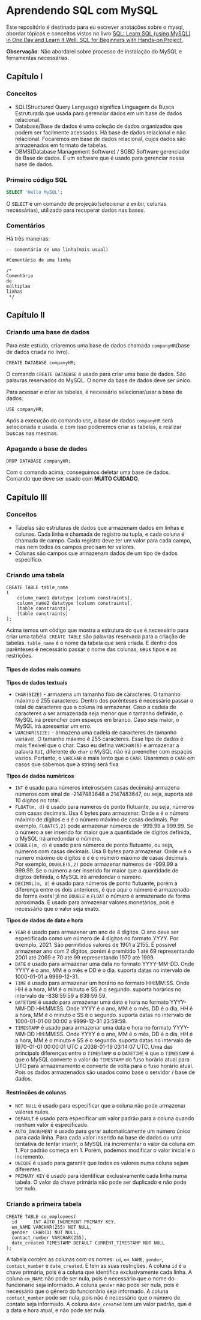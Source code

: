 # Aprendendo SQL com MySQL

Este repositório é destinado para eu escrever anotações sobre o mysql, abordar tópicos e conceitos vistos no
livro [SQL: Learn SQL (using MySQL) in One Day and Learn It Well. SQL for Beginners with Hands-on Project.](https://www.amazon.com/SQL-Beginners-Hands-Project-Project/dp/1731039662?_encoding=UTF8&qid=1628268685&sr=1-9&linkCode=sl1&tag=solutionsre04-20&linkId=6dfcf2bfc4e95af8907fd157b8e78e2c&language=en_US&ref_=as_li_ss_tl)

**Observação**: Não abordarei sobre processo de instalação do MySQL e ferramentas necessárias.

## Capítulo I

### Conceitos

- SQL(Structured Query Language) significa Linguagem de Busca Estruturada que usada para gerenciar dados em um base de
  dados relacional.
- Database/Base de dados é uma coleção de dados organizados que podem ser facilmente acessados. Há base de dados
  relacional e não relacional. Focaremos em base de dados relacional, cujos dados são armazenados em formato de
  tabelas.
- DBMS(Database Management Software) / SGBD Software gerenciador de Base de dados. É um software que é usado para
  gerenciar nossa base de dados.

### Primeiro código SQL

```sql
SELECT 'Hello MySQL';
```

O `SELECT` é um comando de projeção(selecionar e exibir, colunas necessárias), utilizado para recuperar dados nas bases.

### Comentários

Há três maneiras:

```mysql
-- Comentário de uma linha(mais usual)

#Comentário de uma linha

/*
Comentário 
de 
múltiplas 
linhas
 */
```

## Capítulo II

### Criando uma base de dados

Para este estudo, criaremos uma base de dados chamada `companyHR`(base de dados criada no livro).

```mysql
CREATE DATABASE companyHR;
``` 

O comando `CREATE DATABASE` é usado para criar uma base de dados. São palavras reservados do MySQL. O nome da base de
dados deve ser único.

Para acessar e criar as tabelas, é necessário selecionar/usar a base de dados.

```mysql
USE companyHR;
```

Após a execução do comando `USE`, a base de dados `companyHR` será selecionada e usada. e com isso poderemos criar as
tabelas, e realizar buscas nas mesmas.

### Apagando a base de dados

```mysql
DROP DATABASE companyHR;
```

Com o comando acima, conseguimos deletar uma base de dados. Comando que deve ser usado com **MUITO CUIDADO**.

## Capítulo III

### Conceitos

- Tabelas são estruturas de dados que armazenam dados em linhas e colunas. Cada linha é chamada de registro ou tupla, e
  cada coluna é chamada de campo. Cada registro deve ter um valor para cada campo, mas nem todos os campos precisam ter
  valores.
- Colunas são campos que armazenam dados de um tipo de dados específico.

### Criando uma tabela

```
CREATE TABLE table_name
(
    column_name1 datatype [column constraints],
    column_name2 datatype [column constraints],
    [table constraints], 
    [table constraints]
);
```

Acima temos um código que mostra a estrutura do que é necessário para criar uma tabela.
`CREATE TABLE` são palavras reservada para a criação de tabelas. `table_name` é o nome da tabela que será criada.
E dentro dos parênteses é necessário passar o nome das colunas, seus tipos e as restrições.

#### Tipos de dados mais comuns

**Tipos de dados textuais**

- `CHAR(SIZE)` - armazena um tamanho fixo de caracteres. O tamanho máximo é 255 caracteres. Dentro dos parênteses é
  necessário passar o total de caracteres que a coluna irá armazenar. Caso a cadeia de caracteres a ser armazenada seja
  menor que o tamanho definido, o MySQL irá preencher com espaços em branco. Caso seja maior, o MySQL irá apresentar
  um erro.
- `VARCHAR(SIZE)` - armazena uma cadeia de caracteres de tamanho variável. O tamanho máximo é 255 caracteres. Esse tipo
  de dados é mais flexível que o char. Caso eu defina `VARCHAR(5)` e armazenar a palavra `RUI`, diferente do `char` o
  MySQL não irá preencher com espaços vazios. Portanto, o `VARCHAR` é mais lento que o `CHAR`.
  Usaremos o `CHAR` em casos que sabemos que a string será fixa

**Tipos de dados numéricos**

- `INT` é usado para números inteiros(sem casas decimais) armazena números com sinal de -2147483648 a 2147483647, 
  ou seja, suporta até 10 dígitos no total.
- `FLOAT(m, d)` é usado para números de ponto flutuante, ou seja, números com casas decimais. Usa 4 bytes para armazenar.
    Onde `m` é o número máximo de dígitos e `d` é o número máximo de casas decimais.
  Por exemplo, `FLOAT(5,2)` pode armazenar números de -999.99 a 999.99.
  Se o número a ser inserido for maior que a quantidade de dígitos definida, o MySQL irá arredondar o número.
- `DOUBLE(m, d)` é usado para números de ponto flutuante, ou seja, números com casas decimais. Usa 8 bytes para armazenar.
    Onde `m` é o número máximo de dígitos e `d` é o número máximo de casas decimais.
  Por exemplo, `DOUBLE(5,2)` pode armazenar números de -999.99 a 999.99.
  Se o número a ser inserido for maior que a quantidade de dígitos definida, o MySQL irá arredondar o número.
- `DECIMAL(m, d)` é usado para números de ponto flutuante, porém a diferença entre os dois anteriores, é que aqui o 
  número é armazenado de forma exata! já no `DOUBLE` e `FLOAT` o número é armazenado de forma aproximada.
  É usado para armazenar valores monetários, pois é necessário que o valor seja exato.

**Tipos de dados de data e hora**

- `YEAR` é usado para armazenar um ano de 4 dígitos. O ano deve ser especificado como um número de 4 dígitos no formato
  YYYY. Por exemplo, 2021. São permitidos valores de 1901 a 2155. É possível armazenar ano com 2 dígitos, porém é 
  premitido 1 até 69 representando 2001 até 2069 e 70 até 99 representando 1970 até 1999.
- `DATE` é usado para armazenar uma data no formato YYYY-MM-DD. Onde YYYY é o ano, MM é o mês e DD é o dia.
  suporta datas no intervalo de 1000-01-01 a 9999-12-31.
- `TIME` é usado para armazenar um horário no formato HH:MM:SS. Onde HH é a hora, MM é o minuto e SS é o segundo.
  suporta horários no intervalo de -838:59:59 a 838:59:59.
- `DATETIME` é usado para armazenar uma data e hora no formato YYYY-MM-DD HH:MM:SS. Onde YYYY é o ano, MM é o mês, DD é o
  dia, HH é a hora, MM é o minuto e SS é o segundo.
  suporta datas no intervalo de 1000-01-01 00:00:00 a 9999-12-31 23:59:59.
- `TIMESTAMP` é usado para armazenar uma data e hora no formato YYYY-MM-DD HH:MM:SS. Onde YYYY é o ano, MM é o mês, DD é o
  dia, HH é a hora, MM é o minuto e SS é o segundo.
  suporta datas no intervalo de 1970-01-01 00:00:01 UTC a 2038-01-19 03:14:07 UTC.
  Uma das principais diferenças entre o `TIMESTAMP` e o `DATETIME` é que o `TIMESTAMP` é que o MySQL converte o valor 
  do `TIMESTAMP` do fuso horário atual para UTC para armazenamento e converte de volta para o fuso horário atual.
  Pois os dados armazenados são usados como base o servidor / base de dados.

#### Restrincões de colunas

- `NOT NULL` é usado para especificar que a coluna não pode armazenar valores nulos.
- `DEFAULT` é usado para especificar um valor padrão para a coluna quando nenhum valor é especificado.
- `AUTO_INCREMENT` é usado para gerar automaticamente um número único para cada linha. Para cada valor inserido na base 
  de dados ou uma tentativa de tentar inserir, o MySQL irá incrementar o valor da coluna em 1. Por padrão começa em 1. 
  Porém, podemos modificar o valor inicial e o incremento.
- `UNIQUE` é usado para garantir que todos os valores numa coluna sejam diferentes.
- `PRIMARY KEY` é usado para identificar exclusivamente cada linha numa tabela. O valor da chave primária não pode ser
  duplicado e não pode ser nulo.


### Criando a primeira tabela
```mysql
CREATE TABLE co_employees(
  id      INT AUTO_INCREMENT PRIMARY KEY,
  em_NAME VARCHAR(255) NOT NULL,
  gender  CHAR(1) NOT NULL,
  contact_number VARCHAR(255),
  date_created TIMESTAMP DEFAULT CURRENT_TIMESTAMP NOT NULL 
);
```

A tabela contém as colunas com os nomes: `id`, `em_NAME`, `gender`, `contact_number` e `date_created`.
E tem as suas restrições. A coluna `id` é a chave primária, pois é a coluna que identifica exclusivamente cada linha.
A coluna `em_NAME` não pode ser nula, pois é necessário que o nome do funcionário seja informado.
A coluna `gender` não pode ser nula, pois é necessário que o gênero do funcionário seja informado.
A coluna `contact_number` pode ser nula, pois não é necessário que o número de contato seja informado.
A coluna `date_created` tem um valor padrão, que é a data e hora atual, e não pode ser nula.

